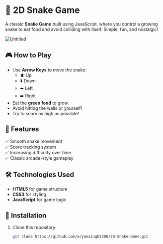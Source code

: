 # 🐍 2D Snake Game  

A classic **Snake Game** built using JavaScript, where you control a growing snake to eat food and avoid colliding with itself. Simple, fun, and nostalgic!  

![Untitled](https://github.com/user-attachments/assets/e8cce266-eef8-4614-aef1-413f55ec0d0e)


## 🎮 How to Play  
- Use **Arrow Keys** to move the snake:
  - ⬆️ Up  
  - ⬇️ Down  
  - ⬅️ Left  
  - ➡️ Right  
- Eat the **green food** to grow.  
- Avoid hitting the walls or yourself!  
- Try to score as high as possible!  

## 🚀 Features  
✅ Smooth snake movement  
✅ Score tracking system  
✅ Increasing difficulty over time  
✅ Classic arcade-style gameplay  

## 🛠️ Technologies Used  
- **HTML5** for game structure  
- **CSS3** for styling  
- **JavaScript** for game logic  

## 📂 Installation  
1. Clone this repository:  
   ```sh
   git clone https://github.com/aryansingh2206/2D-Snake-Game.git
